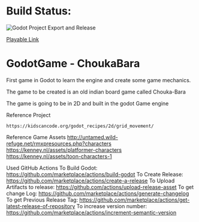 # Build Status:
![Godot Project Export and Release](https://github.com/mohithsrao/GodotGameChoukaBara/workflows/Godot%20Project%20Export%20and%20Release/badge.svg)

[Playable Link](https://mohithsrao.github.io/GodotGameChoukaBara/)

# GodotGame - ChoukaBara
First game in Godot to learn the engine and create some game mechanics.

The game to be created is an old indian board game called Chouka-Bara 

The game is going to be in 2D and built in the godot Game engine

Reference Project 

	https://kidscancode.org/godot_recipes/2d/grid_movement/
	
Reference Game Assets
	http://untamed.wild-refuge.net/rmxpresources.php?characters
	https://kenney.nl/assets/platformer-characters
	https://kenney.nl/assets/toon-characters-1

Used GitHub Actions
	To Build Godot: https://github.com/marketplace/actions/build-godot
	To Create Release: https://github.com/marketplace/actions/create-a-release
	To Upload Artifacts to release: https://github.com/actions/upload-release-asset
	To get change Log: https://github.com/marketplace/actions/generate-changelog 
	To get Previous Release Tag: https://github.com/marketplace/actions/get-latest-release-of-repository
	To increase version number: https://github.com/marketplace/actions/increment-semantic-version